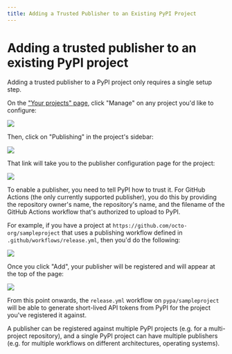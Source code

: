 ```yaml
---
title: Adding a Trusted Publisher to an Existing PyPI Project
---
```


<!--[[ preview('oidc-publishing') ]]-->

# Adding a trusted publisher to an existing PyPI project

Adding a trusted publisher to a PyPI project only requires a single setup step.

On the ["Your projects" page](https://pypi.org/manage/projects/), click "Manage" on any project you'd like to
configure:

![](/assets/manage-link.png)

Then, click on "Publishing" in the project's sidebar:

![](/assets/project-publishing-link.png)

That link will take you to the publisher configuration page for the project:

![](/assets/project-publishing.png)

To enable a publisher, you need to tell PyPI how to trust it. For
GitHub Actions (the only currently supported publisher), you do this by
providing the repository owner's name, the repository's name, and the
filename of the GitHub Actions workflow that's authorized to upload to
PyPI.

For example, if you have a project at `https://github.com/octo-org/sampleproject`
that uses a publishing workflow defined in `.github/workflows/release.yml`,
then you'd do the following:

![](/assets/project-publishing-form.png)

Once you click "Add", your publisher will be registered and will appear
at the top of the page:

![](/assets/project-publisher-registered.png)

From this point onwards, the `release.yml` workflow on `pypa/sampleproject` will
be able to generate short-lived API tokens from PyPI for the project you've registered
it against.

A publisher can be registered against multiple PyPI projects (e.g. for a
multi-project repository), and a single PyPI project can have multiple
publishers (e.g. for multiple workflows on different architectures, operating
systems).
